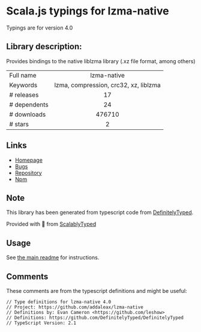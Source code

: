 
# Scala.js typings for lzma-native

Typings are for version 4.0

## Library description:
Provides bindings to the native liblzma library (.xz file format, among others)

|                    |                 |
| ------------------ | :-------------: |
| Full name          | lzma-native |
| Keywords           | lzma, compression, crc32, xz, liblzma |
| # releases         | 17 |
| # dependents       | 24 |
| # downloads        | 476710 |
| # stars            | 2 |

## Links
- [Homepage](https://github.com/addaleax/lzma-native)
- [Bugs](https://github.com/addaleax/lzma-native/issues)
- [Repository](https://github.com/addaleax/lzma-native)
- [Npm](https://www.npmjs.com/package/lzma-native)
    


## Note
This library has been generated from typescript code from [DefinitelyTyped](https://definitelytyped.org).

Provided with :purple_heart: from [ScalablyTyped](https://github.com/oyvindberg/ScalablyTyped)

## Usage
See [the main readme](../../readme.md) for instructions.

## Comments

These comments are from the typescript definitions and might be useful:
```
// Type definitions for lzma-native 4.0
// Project: https://github.com/addaleax/lzma-native
// Definitions by: Evan Cameron <https://github.com/leshow>
// Definitions: https://github.com/DefinitelyTyped/DefinitelyTyped
// TypeScript Version: 2.1

```

